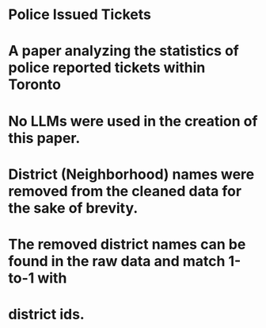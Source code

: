 # Police Issued Tickets
# A paper analyzing the statistics of police reported tickets within Toronto
# No LLMs were used in the creation of this paper.
# District (Neighborhood) names were removed from the cleaned data for the sake of brevity. 
# The removed district names can be found in the raw data and match 1-to-1 with
# district ids.